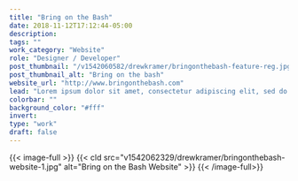 ```yaml
---
title: "Bring on the Bash"
date: 2018-11-12T17:12:44-05:00
description:
tags: ""
work_category: "Website"
role: "Designer / Developer"
post_thumbnail: "/v1542060582/drewkramer/bringonthebash-feature-reg.jpg"
post_thumbnail_alt: "Bring on the bash"
website_url: "http://www.bringonthebash.com"
lead: "Lorem ipsum dolor sit amet, consectetur adipiscing elit, sed do eiusmod tempor incididunt ut labore et dolore magna aliqua. Ut enim ad minim veniam, quis nostrud exercitation ullamco laboris nisi ut aliquip ex ea commodo consequat. Duis aute irure dolor in reprehenderit in voluptate velit esse cillum dolore eu fugiat nulla pariatur."
colorbar: ""
background_color: "#fff"
invert:
type: "work"
draft: false
---
```


{{< image-full >}}
{{< cld src="v1542062329/drewkramer/bringonthebash-website-1.jpg" alt="Bring on the Bash Website" >}}
{{< /image-full>}}